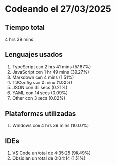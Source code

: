 # Codeando el 27/03/2025

## Tiempo total
4 hrs 39 mins.

## Lenguajes usados
1. TypeScript con 2 hrs 41 mins (57.87%)
1. JavaScript con 1 hr 49 mins (39.27%)
1. Markdown con 4 mins (1.51%)
1. TSConfig con 2 mins (1.02%)
1. JSON con 35 secs (0.21%)
1. YAML con 14 secs (0.09%)
1. Other con 3 secs (0.02%)

## Plataformas utilizadas
1. Windows con 4 hrs 39 mins (100.0%)

## IDEs
1. VS Code un total de 4:35:25 (98.49%)
1. Obsidian un total de 0:04:14 (1.51%)
